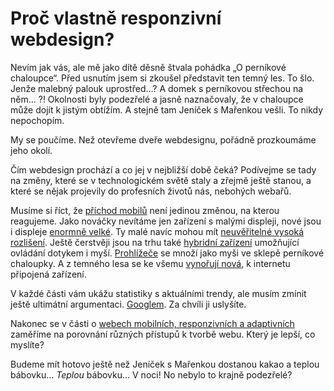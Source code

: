# Proč vlastně responzivní webdesign?

Nevím jak vás, ale mě jako dítě děsně štvala pohádka „O perníkové chaloupce“. Před usnutím jsem si zkoušel představit ten temný les. To šlo. Jenže malebný palouk uprostřed…? A domek s perníkovou střechou na něm… ?! Okolnosti byly podezřelé a jasně naznačovaly, že v chaloupce může dojít k jistým obtížím. A stejně tam Jeníček s Mařenkou vešli. To nikdy nepochopím.

My se poučíme. Než otevřeme dveře webdesignu, pořádně prozkoumáme jeho okolí.

Čím webdesign prochází a co jej v nejbližší době čeká? Podívejme se tady na změny, které se v technologickém světě staly a zřejmě ještě stanou, a které se nějak projevily do profesních životů nás, nebohých webařů. 

Musíme si říct, že [příchod mobilů](zmeny-mobily.md) není jedinou změnou, na kterou reagujeme. Jako nováčky nevítáme jen zařízení s malými displeji, nové jsou i displeje [enormně velké](zmeny-velke-displeje.md). Ty malé navíc mohou mít [neuvěřitelné vysoká rozlišení](zmeny-css-pixel.md). Ještě čerstvěji jsou na trhu také [hybridní zařízení](zmeny-hybridy.md) umožňující ovládání dotykem i myší. [Prohlížeče](zmeny-prohlizece.md) se množí jako myši ve sklepě perníkové chaloupky. A z temného lesa se ke všemu [vynořují nová](budoucnost.md), k internetu připojená zařízení.

V každé části vám ukážu statistiky s aktuálními trendy, ale musím zmínit ještě ultimátní argumentaci. [Googlem](argument-googlem.md). Za chvíli ji uslyšíte.

Nakonec se v části o [webech mobilních, responzivních a adaptivních](mobilni-responzivni-adaptivni.md) zaměříme na porovnání různých přístupů k tvorbě webu. Který je lepší, co myslíte?

Budeme mít hotovo ještě než Jeníček s Mařenkou dostanou kakao a teplou bábovku… *Teplou* bábovku… V noci! No nebylo to krajně podezřelé?
